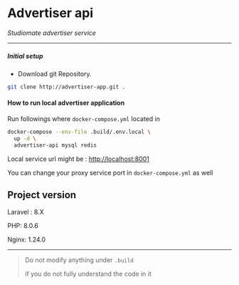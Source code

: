 # Advertiser api
*Studiomate advertiser service*

-----------------------------------

##### Initial setup

- Download git Repository.
```bash
git clone http://advertiser-app.git .
```

#### How to run local advertiser application

Run followings where `docker-compose.yml` located in
```bash
docker-compose --env-file .build/.env.local \
  up -d \ 
  advertiser-api mysql redis
```


Local service url might be : [http://localhost:8001](http://localhost:8001)

You can change your proxy service port in `docker-compose.yml` as well

## Project version
Laravel : 8.X

PHP: 8.0.6

Nginx: 1.24.0

-----------------------

> Do not modify anything under `.build`
>
> if you do not fully understand the code in it  
